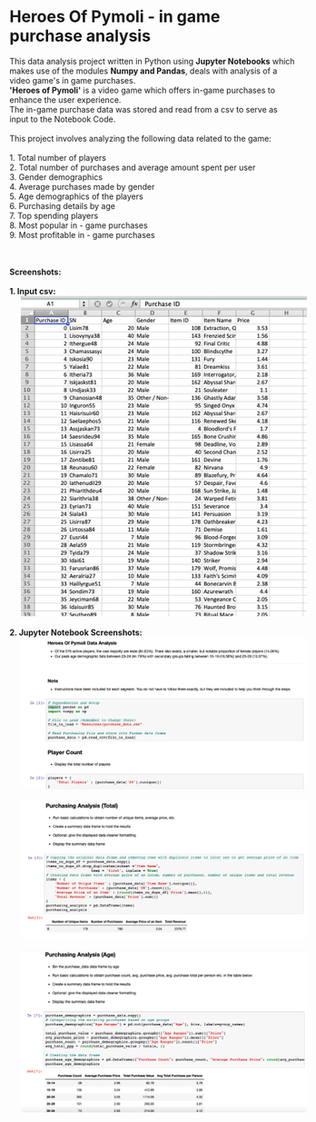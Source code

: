 # Heroes Of Pymoli - in game purchase analysis

<p>
This data analysis project written in Python using <b>Jupyter Notebooks</b> which makes use of the modules <b>Numpy and Pandas</b>, deals with analysis of a video game's in game purchases.
<br />
<b>'Heroes of Pymoli'</b> is a video game which offers in-game purchases to enhance the user experience.
<br />
The in-game purchase data was stored and read from a csv to serve as input to the Notebook Code.
<br />
<br />
This project involves analyzing the following data related to the game:
<br />
<br />
1. Total number of players
<br />
2. Total number of purchases and average amount spent per user
<br />
3. Gender demographics
<br />
4. Average purchases made by gender
<br />
5. Age demographics of the players
<br />
6. Purchasing details by age
<br />
7. Top spending players
<br />
8. Most popular in - game purchases
<br />
9. Most profitable in - game purchases
</p>
<br />
<br />
<b>Screenshots:</b>
<br />
<br />
<b>1. Input csv:<b>
<br />
<img src="https://github.com/tebbythomas/Freelance_Projects/blob/master/Data_Analysis_Projects/J3_Jupyter_Notebook_Heroes_Pymoli/Deliverable/Screenshots/Input_CSV.png" hspace="20">
<br />
<br />
<b>2. Jupyter Notebook Screenshots:</b>
<br />
<img src="https://github.com/tebbythomas/Freelance_Projects/blob/master/Data_Analysis_Projects/J3_Jupyter_Notebook_Heroes_Pymoli/Deliverable/Screenshots/Jupyter_Notebook_Screenshot1.png" hspace="20">
<br />
<br />
<img src="https://github.com/tebbythomas/Freelance_Projects/blob/master/Data_Analysis_Projects/J3_Jupyter_Notebook_Heroes_Pymoli/Deliverable/Screenshots/Jupyter_Notebook_Screenshot2.png" hspace="20">
<br />
<br />
<img src="https://github.com/tebbythomas/Freelance_Projects/blob/master/Data_Analysis_Projects/J3_Jupyter_Notebook_Heroes_Pymoli/Deliverable/Screenshots/Jupyter_Notebook_Screenshot3.png" hspace="20">
<br />
<br /
